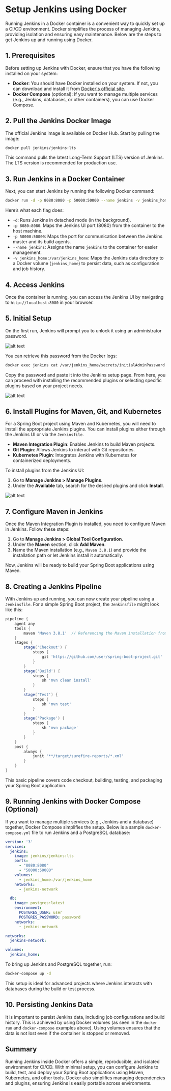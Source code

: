 
# Setup Jenkins using Docker

Running Jenkins in a Docker container is a convenient way to quickly set up a CI/CD environment. Docker simplifies the process of managing Jenkins, providing isolation and ensuring easy maintenance. Below are the steps to get Jenkins up and running using Docker.

## 1. **Prerequisites**
Before setting up Jenkins with Docker, ensure that you have the following installed on your system:
- **Docker**: You should have Docker installed on your system. If not, you can download and install it from [Docker's official site](https://www.docker.com/get-started).
- **Docker Compose** (optional): If you want to manage multiple services (e.g., Jenkins, databases, or other containers), you can use Docker Compose.

## 2. **Pull the Jenkins Docker Image**
The official Jenkins image is available on Docker Hub. Start by pulling the image:

```bash
docker pull jenkins/jenkins:lts
```

This command pulls the latest Long-Term Support (LTS) version of Jenkins. The LTS version is recommended for production use.

## 3. **Run Jenkins in a Docker Container**
Next, you can start Jenkins by running the following Docker command:

```bash
docker run -d -p 8080:8080 -p 50000:50000 --name jenkins -v jenkins_home:/var/jenkins_home jenkins/jenkins:lts
```

Here’s what each flag does:
- `-d`: Runs Jenkins in detached mode (in the background).
- `-p 8080:8080`: Maps the Jenkins UI port (8080) from the container to the host machine.
- `-p 50000:50000`: Maps the port for communication between the Jenkins master and its build agents.
- `--name jenkins`: Assigns the name `jenkins` to the container for easier management.
- `-v jenkins_home:/var/jenkins_home`: Maps the Jenkins data directory to a Docker volume (`jenkins_home`) to persist data, such as configuration and job history.

## 4. **Access Jenkins**
Once the container is running, you can access the Jenkins UI by navigating to `http://localhost:8080` in your browser.

## 5. **Initial Setup**
On the first run, Jenkins will prompt you to unlock it using an administrator password. 

![alt text](Assets/unlock_jenkins.png)

You can retrieve this password from the Docker logs:

```bash
docker exec jenkins cat /var/jenkins_home/secrets/initialAdminPassword
```

Copy the password and paste it into the Jenkins setup page. From here, you can proceed with installing the recommended plugins or selecting specific plugins based on your project needs.

![alt text](Assets/customize_jenkins_plugins.png)

## 6. **Install Plugins for Maven, Git, and Kubernetes**
For a Spring Boot project using Maven and Kubernetes, you will need to install the appropriate Jenkins plugins. You can install plugins either through the Jenkins UI or via the `Jenkinsfile`.

- **Maven Integration Plugin**: Enables Jenkins to build Maven projects.
- **Git Plugin**: Allows Jenkins to interact with Git repositories.
- **Kubernetes Plugin**: Integrates Jenkins with Kubernetes for containerized deployments.

To install plugins from the Jenkins UI:
1. Go to **Manage Jenkins > Manage Plugins**.
2. Under the **Available** tab, search for the desired plugins and click **Install**.

![alt text](Assets/install_plugins.png)

## 7. **Configure Maven in Jenkins**
Once the Maven Integration Plugin is installed, you need to configure Maven in Jenkins. Follow these steps:
1. Go to **Manage Jenkins > Global Tool Configuration**.
2. Under the **Maven** section, click **Add Maven**.
3. Name the Maven installation (e.g., `Maven 3.8.1`) and provide the installation path or let Jenkins install it automatically.

Now, Jenkins will be ready to build your Spring Boot applications using Maven.

## 8. **Creating a Jenkins Pipeline**
With Jenkins up and running, you can now create your pipeline using a `Jenkinsfile`. For a simple Spring Boot project, the `Jenkinsfile` might look like this:

```groovy
pipeline {
    agent any
    tools {
        maven 'Maven 3.8.1'  // Referencing the Maven installation from the configuration
    }
    stages {
        stage('Checkout') {
            steps {
                git 'https://github.com/user/spring-boot-project.git'
            }
        }
        stage('Build') {
            steps {
                sh 'mvn clean install'
            }
        }
        stage('Test') {
            steps {
                sh 'mvn test'
            }
        }
        stage('Package') {
            steps {
                sh 'mvn package'
            }
        }
    }
    post {
        always {
            junit '**/target/surefire-reports/*.xml'
        }
    }
}
```

This basic pipeline covers code checkout, building, testing, and packaging your Spring Boot application.

## 9. **Running Jenkins with Docker Compose (Optional)**
If you want to manage multiple services (e.g., Jenkins and a database) together, Docker Compose simplifies the setup. Below is a sample `docker-compose.yml` file to run Jenkins and a PostgreSQL database:

```yaml
version: '3'
services:
  jenkins:
    image: jenkins/jenkins:lts
    ports:
      - "8080:8080"
      - "50000:50000"
    volumes:
      - jenkins_home:/var/jenkins_home
    networks:
      - jenkins-network

  db:
    image: postgres:latest
    environment:
      POSTGRES_USER: user
      POSTGRES_PASSWORD: password
    networks:
      - jenkins-network

networks:
  jenkins-network:

volumes:
  jenkins_home:
```

To bring up Jenkins and PostgreSQL together, run:
```bash
docker-compose up -d
```

This setup is ideal for advanced projects where Jenkins interacts with databases during the build or test process.

## 10. **Persisting Jenkins Data**
It is important to persist Jenkins data, including job configurations and build history. This is achieved by using Docker volumes (as seen in the `docker run` and `docker-compose` examples above). Using volumes ensures that the data is not lost even if the container is stopped or removed.

## Summary

Running Jenkins inside Docker offers a simple, reproducible, and isolated environment for CI/CD. With minimal setup, you can configure Jenkins to build, test, and deploy your Spring Boot applications using Maven, Kubernetes, and other tools. Docker also simplifies managing dependencies and plugins, ensuring Jenkins is easily portable across environments.